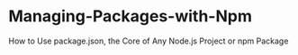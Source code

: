 # Managing-Packages-with-Npm
How to Use package.json, the Core of Any Node.js Project or npm Package
